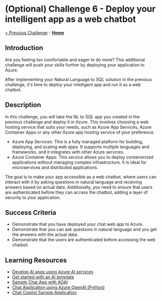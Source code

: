 # (Optional) Challenge 6 - Deploy your intelligent app as a web chatbot

[< Previous Challenge](./Challenge-05.md) - **[Home](../README.md)**
 
## Introduction

Are you feeling too comfortable and eager to do more? This additional challenge will push your skills further by deploying your application to Azure. 

After implementing your Natural Language to SQL solution in the previous challenge, it's time to deploy your intelligent app and run it as a web chatbot.

## Description

In this challenge, you will take the NL to SQL app you created in the previous challenge and deploy it in Azure. This involves choosing a web hosting service that suits your needs, such as Azure App Services, Azure Container Apps or any other Azure app hosting service of your preference.

- Azure App Services: This is a fully managed platform for building, deploying, and scaling web apps. It supports multiple languages and frameworks, and it integrates with other Azure services.
- Azure Container Apps: This service allows you to deploy containerized applications without managing complex infrastructure. It is ideal for microservices and distributed applications.

The goal is to make your app accessible as a web chatbot, where users can interact with it by asking questions in natural language and receiving answers based on actual data. Additionally, you need to ensure that users are authenticated before they can access the chatbot, adding a layer of security to your application.

## Success Criteria
- Demonstrate that you have deployed your chat web app to Azure.
- Demonstrate that you can ask questions in natural language and you get the answers with the actual data.
- Demonstrate that the users are authenticated before accessing the web chatbot.

## Learning Resources
- [Develop AI apps using Azure AI services](https://learn.microsoft.com/en-us/azure/developer/ai/intelligent-app-templates?pivots=dotnet)
- [Get started with an AI template](https://learn.microsoft.com/en-us/azure/ai-foundry/how-to/develop/ai-template-get-started)
- [Sample Chat App with AOAI](https://github.com/microsoft/sample-app-aoai-chatGPT)
- [Chat Application using Azure OpenAI (Python)](https://github.com/Azure-Samples/openai-chat-app-quickstart)
- [Chat Copilot Sample Application](https://github.com/microsoft/chat-copilot)
